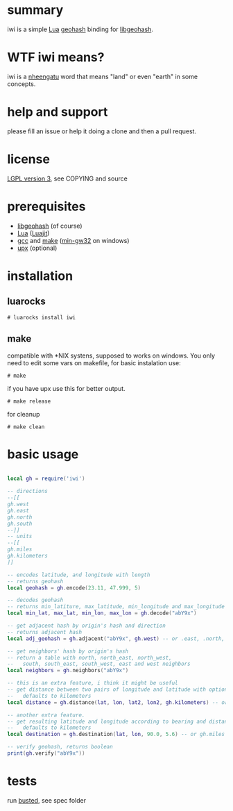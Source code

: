 # summary

iwi is a simple [Lua](http://www.lua.org/) [geohash](http://en.wikipedia.org/wiki/Geohash) binding for [libgeohash](https://github.com/lyokato/libgeohash).

# WTF iwi means?

iwi is a [nheengatu](http://en.wikipedia.org/wiki/Nheengatu_language) word that means "land" or even "earth" in some concepts.

# help and support

please fill an issue or help it doing a clone and then a pull request.

# license

[LGPL version 3](https://www.gnu.org/licenses/lgpl-3.0-standalone.html), see COPYING and source

# prerequisites

+ [libgeohash](https://github.com/lyokato/libgeohash) (of course) 
+ [Lua](http://www.lua.org/) ([Luajit](http://luajit.org/))
+ [gcc](http://gcc.gnu.org/) and [make](http://www.gnu.org/software/make/) ([min-gw32](http://sourceforge.net/projects/mingw/files/MinGW/) on windows)
+ [upx](http://upx.sourceforge.net/) (optional)

# installation


## luarocks

    # luarocks install iwi

## make

compatible with *NIX systens, supposed to works on windows. You only need to edit some vars on makefile, for basic instalation use:

    # make

if you have upx use this for better output.
  
    # make release
  
for cleanup

    # make clean
  
# basic usage

```lua

local gh = require('iwi')

-- directions
--[[
gh.west
gh.east
gh.north
gh.south
--]]
-- units
--[[
gh.miles
gh.kilometers
]]

-- encodes latitude, and longitude with length
-- returns geohash
local geohash = gh.encode(23.11, 47.999, 5)

-- decodes geohash
-- returns min_latiture, max_latitude, min_longitude and max_longitude 
local min_lat, max_lat, min_lon, max_lon = gh.decode("abY9x")

-- get adjacent hash by origin's hash and direction
-- returns adjacent hash
local adj_geohash = gh.adjacent("abY9x", gh.west) -- or .east, .north, .south

-- get neighbors' hash by origin's hash
-- return a table with north, north_east, north_west, 
--   south, south_east, south_west, east and west neighbors
local neighbors = gh.neighbors("abY9x")

-- this is an extra feature, i think it might be useful
-- get distance between two pairs of longitude and latitude with optional unit,
--   defaults to kilometers
local distance = gh.distance(lat, lon, lat2, lon2, gh.kilometers) -- or gh.miles or nothing

-- another extra feature.
-- get resulting latitude and longitude according to bearing and distance with optional unit,
--   defaults to kilometers
local destination = gh.destination(lat, lon, 90.0, 5.6) -- or gh.miles or nothing

-- verify geohash, returns boolean
print(gh.verify("abY9x"))

``` 

# tests

run [busted](https://github.com/Olivine-Labs/busted), see spec folder
